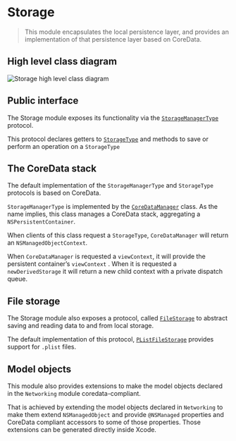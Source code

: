 # Storage

> This module encapsulates the local persistence layer, and provides an implementation of that persistence layer based on CoreData.  

## High level class diagram
![Storage high level class diagram](images/storage.png)

## Public interface
The Storage module exposes its functionality via the [`StorageManagerType`](../Storage/Storage/Protocols/StorageManagerType.swift) protocol. 

This protocol declares getters to [`StorageType`](../Storage/Storage/Protocols/StorageType.swift) and methods to save or perform an operation on a `StorageType` 

## The CoreData stack
The default implementation of the `StorageManagerType` and `StorageType` protocols is based on CoreData.

 `StorageManagerType` is implemented by the [`CoreDataManager`](../Storage/Storage/CoreData/CoreDataManager.swift) class. As the name implies, this class manages a CoreData stack, aggregating a `NSPersistentContainer`.

When clients of this class request a `StorageType`, `CoreDataManager` will return an `NSManagedObjectContext`. 

When `CoreDataManager` is requested a  `viewContext`, it will provide  the persistent container’s `viewContext` . When it is requested a `newDerivedStorage` it will return a new child context with  a private dispatch queue.

## File storage
The Storage module also exposes a protocol, called [`FileStorage`](../Storage/Storage/Protocols/FileStorage.swift) to abstract saving and reading data to and from local storage. 

The default implementation of this protocol, [`PListFileStorage`](../Storage/Storage/Tools/PListFileStorage.swift) provides support for `.plist` files.  

## Model objects
This module also provides extensions to make the model objects declared in the `Networking` module coredata-compliant.  

That is achieved by extending the model objects declared in `Networking` to make them extend `NSManagedObject` and provide `@NSManaged` properties and CoreData compliant accessors to some of those properties. Those extensions can be generated directly inside Xcode.

